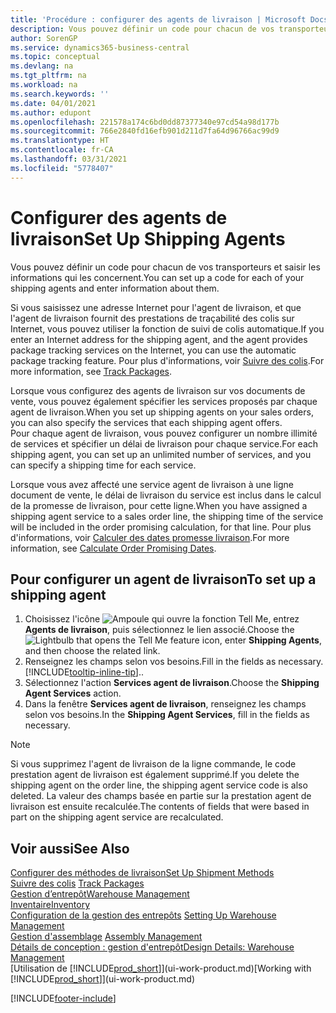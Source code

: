 ```yaml
---
title: 'Procédure : configurer des agents de livraison | Microsoft Docs'
description: Vous pouvez définir un code pour chacun de vos transporteurs et saisir les informations qui les concernent.
author: SorenGP
ms.service: dynamics365-business-central
ms.topic: conceptual
ms.devlang: na
ms.tgt_pltfrm: na
ms.workload: na
ms.search.keywords: ''
ms.date: 04/01/2021
ms.author: edupont
ms.openlocfilehash: 221578a174c6bd0dd87377340e97cd54a98d177b
ms.sourcegitcommit: 766e2840fd16efb901d211d7fa64d96766ac99d9
ms.translationtype: HT
ms.contentlocale: fr-CA
ms.lasthandoff: 03/31/2021
ms.locfileid: "5778407"
---
```

# <a name="set-up-shipping-agents"></a><span data-ttu-id="6b69f-103">Configurer des agents de livraison</span><span class="sxs-lookup"><span data-stu-id="6b69f-103">Set Up Shipping Agents</span></span>
<span data-ttu-id="6b69f-104">Vous pouvez définir un code pour chacun de vos transporteurs et saisir les informations qui les concernent.</span><span class="sxs-lookup"><span data-stu-id="6b69f-104">You can set up a code for each of your shipping agents and enter information about them.</span></span>  

<span data-ttu-id="6b69f-105">Si vous saisissez une adresse Internet pour l'agent de livraison, et que l'agent de livraison fournit des prestations de traçabilité des colis sur Internet, vous pouvez utiliser la fonction de suivi de colis automatique.</span><span class="sxs-lookup"><span data-stu-id="6b69f-105">If you enter an Internet address for the shipping agent, and the agent provides package tracking services on the Internet, you can use the automatic package tracking feature.</span></span> <span data-ttu-id="6b69f-106">Pour plus d'informations, voir [Suivre des colis](sales-how-track-packages.md).</span><span class="sxs-lookup"><span data-stu-id="6b69f-106">For more information, see [Track Packages](sales-how-track-packages.md).</span></span>

<span data-ttu-id="6b69f-107">Lorsque vous configurez des agents de livraison sur vos documents de vente, vous pouvez également spécifier les services proposés par chaque agent de livraison.</span><span class="sxs-lookup"><span data-stu-id="6b69f-107">When you set up shipping agents on your sales orders, you can also specify the services that each shipping agent offers.</span></span>  
<span data-ttu-id="6b69f-108">Pour chaque agent de livraison, vous pouvez configurer un nombre illimité de services et spécifier un délai de livraison pour chaque service.</span><span class="sxs-lookup"><span data-stu-id="6b69f-108">For each shipping agent, you can set up an unlimited number of services, and you can specify a shipping time for each service.</span></span>  

<span data-ttu-id="6b69f-109">Lorsque vous avez affecté une service agent de livraison à une ligne document de vente, le délai de livraison du service est inclus dans le calcul de la promesse de livraison, pour cette ligne.</span><span class="sxs-lookup"><span data-stu-id="6b69f-109">When you have assigned a shipping agent service to a sales order line, the shipping time of the service will be included in the order promising calculation, for that line.</span></span> <span data-ttu-id="6b69f-110">Pour plus d'informations, voir [Calculer des dates promesse livraison](sales-how-to-calculate-order-promising-dates.md).</span><span class="sxs-lookup"><span data-stu-id="6b69f-110">For more information, see [Calculate Order Promising Dates](sales-how-to-calculate-order-promising-dates.md).</span></span>

## <a name="to-set-up-a-shipping-agent"></a><span data-ttu-id="6b69f-111">Pour configurer un agent de livraison</span><span class="sxs-lookup"><span data-stu-id="6b69f-111">To set up a shipping agent</span></span>  
1.  <span data-ttu-id="6b69f-112">Choisissez l'icône ![Ampoule qui ouvre la fonction Tell Me](media/ui-search/search_small.png "Dites-moi ce que vous voulez faire"), entrez **Agents de livraison**, puis sélectionnez le lien associé.</span><span class="sxs-lookup"><span data-stu-id="6b69f-112">Choose the ![Lightbulb that opens the Tell Me feature](media/ui-search/search_small.png "Tell me what you want to do") icon, enter **Shipping Agents**, and then choose the related link.</span></span>  
2.  <span data-ttu-id="6b69f-113">Renseignez les champs selon vos besoins.</span><span class="sxs-lookup"><span data-stu-id="6b69f-113">Fill in the fields as necessary.</span></span> [!INCLUDE[tooltip-inline-tip](includes/tooltip-inline-tip_md.md)]<span data-ttu-id="6b69f-114">.</span><span class="sxs-lookup"><span data-stu-id="6b69f-114">.</span></span>  
3.  <span data-ttu-id="6b69f-115">Sélectionnez l'action **Services agent de livraison**.</span><span class="sxs-lookup"><span data-stu-id="6b69f-115">Choose the **Shipping Agent Services** action.</span></span>
4. <span data-ttu-id="6b69f-116">Dans la fenêtre **Services agent de livraison**, renseignez les champs selon vos besoins.</span><span class="sxs-lookup"><span data-stu-id="6b69f-116">In the **Shipping Agent Services**, fill in the fields as necessary.</span></span>

> [!NOTE]  
>  <span data-ttu-id="6b69f-117">Si vous supprimez l'agent de livraison de la ligne commande, le code prestation agent de livraison est également supprimé.</span><span class="sxs-lookup"><span data-stu-id="6b69f-117">If you delete the shipping agent on the order line, the shipping agent service code is also deleted.</span></span> <span data-ttu-id="6b69f-118">La valeur des champs basée en partie sur la prestation agent de livraison est ensuite recalculée.</span><span class="sxs-lookup"><span data-stu-id="6b69f-118">The contents of fields that were based in part on the shipping agent service are recalculated.</span></span>  

## <a name="see-also"></a><span data-ttu-id="6b69f-119">Voir aussi</span><span class="sxs-lookup"><span data-stu-id="6b69f-119">See Also</span></span>
[<span data-ttu-id="6b69f-120">Configurer des méthodes de livraison</span><span class="sxs-lookup"><span data-stu-id="6b69f-120">Set Up Shipment Methods</span></span>](sales-how-set-up-shipment-methods.md)  
<span data-ttu-id="6b69f-121">[Suivre des colis](sales-how-track-packages.md)  </span><span class="sxs-lookup"><span data-stu-id="6b69f-121">[Track Packages](sales-how-track-packages.md)  </span></span>  
[<span data-ttu-id="6b69f-122">Gestion d’entrepôt</span><span class="sxs-lookup"><span data-stu-id="6b69f-122">Warehouse Management</span></span>](warehouse-manage-warehouse.md)  
[<span data-ttu-id="6b69f-123">Inventaire</span><span class="sxs-lookup"><span data-stu-id="6b69f-123">Inventory</span></span>](inventory-manage-inventory.md)  
<span data-ttu-id="6b69f-124">[Configuration de la gestion des entrepôts](warehouse-setup-warehouse.md)   </span><span class="sxs-lookup"><span data-stu-id="6b69f-124">[Setting Up Warehouse Management](warehouse-setup-warehouse.md)   </span></span>  
<span data-ttu-id="6b69f-125">[Gestion d'assemblage](assembly-assemble-items.md)  </span><span class="sxs-lookup"><span data-stu-id="6b69f-125">[Assembly Management](assembly-assemble-items.md)  </span></span>  
[<span data-ttu-id="6b69f-126">Détails de conception : gestion d'entrepôt</span><span class="sxs-lookup"><span data-stu-id="6b69f-126">Design Details: Warehouse Management</span></span>](design-details-warehouse-management.md)  
<span data-ttu-id="6b69f-127">[Utilisation de [!INCLUDE[prod_short](includes/prod_short.md)]](ui-work-product.md)</span><span class="sxs-lookup"><span data-stu-id="6b69f-127">[Working with [!INCLUDE[prod_short](includes/prod_short.md)]](ui-work-product.md)</span></span>  


[!INCLUDE[footer-include](includes/footer-banner.md)]